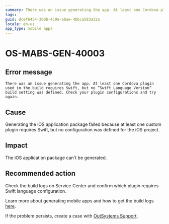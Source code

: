 ```yaml
---
summary: There was an issue generating the app. At least one Cordova plugin used in the build requires Swift, but no ”Swift Language Version” build setting was defined. Check your plugin configurations and try again.
tags:
guid: dcef6454-300b-4c9a-a6ae-4bbca583a32a
locale: en-us
app_type: mobile apps
---
```


# OS-MABS-GEN-40003

## Error message

`There was an issue generating the app. At least one Cordova plugin used in the build requires Swift, but no ”Swift Language Version” build setting was defined. Check your plugin configurations and try again.`

## Cause

Generating the iOS application package failed because at least one custom plugin requires Swift, but no configuration was defined for the iOS project.

## Impact

The iOS application package can't be generated.

## Recommended action

Check the build logs on Service Center and confirm which plugin requires Swift language configuration.

Learn more about generating mobile apps and how to get the build logs [here](https://success.outsystems.com/Documentation/11/Delivering_Mobile_Apps/Generate_and_Distribute_Your_Mobile_App#download-mobile-app-build-logs).

If the problem persists, create a case with [OutSystems Support](https://www.outsystems.com/support/portal/open-support-case?ErrorCode=OS-MABS-GEN-40003).
